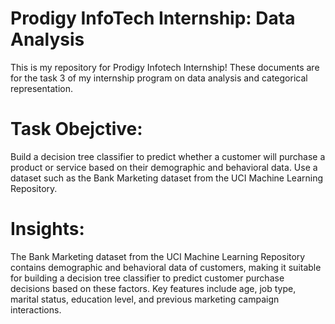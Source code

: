 # Prodigy InfoTech Internship: Data Analysis
This is my repository for Prodigy Infotech Internship! These documents are for the task 3 of my internship program on data analysis and categorical representation.

# Task Obejctive:
Build a decision tree classifier to predict whether a customer will purchase a product or service based on their demographic and behavioral data. Use a dataset such as the Bank Marketing dataset from the UCI Machine Learning Repository.

# Insights:
The Bank Marketing dataset from the UCI Machine Learning Repository contains demographic and behavioral data of customers, making it suitable for building a decision tree classifier to predict customer purchase decisions based on these factors. Key features include age, job type, marital status, education level, and previous marketing campaign interactions.




